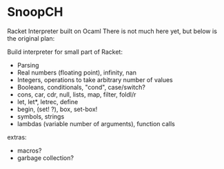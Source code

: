 # SnoopCH
Racket Interpreter built on Ocaml
There is not much here yet, but below is the original plan:

Build interpreter for small part of Racket:

- Parsing
- Real numbers (floating point), infinity, nan
- Integers, operations to take arbitrary number of values
- Booleans, conditionals, "cond", case/switch?
- cons, car, cdr, null, lists, map, filter, foldl/r
- let, let*, letrec, define
- begin, (set! ?), box, set-box!
- symbols, strings
- lambdas (variable number of arguments), function calls

extras:

- macros?
- garbage collection?
